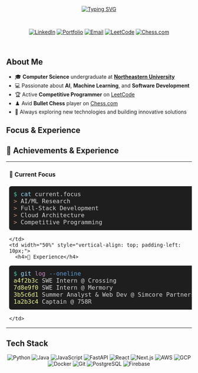 <div align="center">
  
  [![Typing SVG](https://readme-typing-svg.herokuapp.com?font=Fira+Code&weight=600&size=30&pause=1000&color=10B981&center=true&vCenter=true&random=false&width=700&lines=Hi+there!+I'm+Vignesh+%F0%9F%91%8B;CS+%40+Northeastern;SWE+Intern+%40+Crossing;SWE+Intern+%40+Mermory;Summer+Analyst+%26+Web+Dev+%40+Simcore+Partners)](https://git.io/typing-svg)
  
</div>

<br>

<div align="center">
  
  [![LinkedIn](https://img.shields.io/badge/LinkedIn-0E76A8?style=for-the-badge&logo=linkedin&logoColor=white)](https://www.linkedin.com/in/vigneshsaravanakumar)
  [![Portfolio](https://img.shields.io/badge/Portfolio-10B981?style=for-the-badge&logo=google-chrome&logoColor=white)](https://vigneshsaravanakumar.com)
  [![Email](https://img.shields.io/badge/Email-D14836?style=for-the-badge&logo=gmail&logoColor=white)](mailto:saravanakumar.vi@northeastern.edu)
  [![LeetCode](https://img.shields.io/badge/LeetCode-FFA116?style=for-the-badge&logo=leetcode&logoColor=black)](https://leetcode.com/u/vigneshsaravanakumar404/)
  [![Chess.com](https://img.shields.io/badge/Chess.com-00A82D?style=for-the-badge&logo=chessdotcom&logoColor=white)](https://www.chess.com/member/vigneshsaravanakumar)
  
</div>

<br>

<h2 align="left">About Me</h2>

- 🎓 **Computer Science** undergraduate at [**Northeastern University**](https://www.northeastern.edu/)
- 💻 Passionate about **AI**, **Machine Learning**, and **Software Development**
- 🏆 Active **Competitive Programmer** on [LeetCode](https://leetcode.com/u/vigneshsaravanakumar404/)
- ♟️ Avid **Bullet Chess** player on [Chess.com](https://www.chess.com/member/vigneshsaravanakumar)
- 🚀 Always exploring new technologies and building innovative solutions

<h2 align="left">Focus & Experience</h2>

<h2 align="left">🚀 Achievements & Experience</h2>

<table width="100%" style="table-layout: fixed;">
  <tr>
    <td width="50%" style="vertical-align: top; padding-right: 10px;">
      <h4>🎯 Current Focus</h4>
      
<pre style="background: #1e1e1e; color: #d4d4d4; padding: 12px; border-radius: 6px; font-family: 'Consolas', 'Monaco', monospace; overflow-x: auto;">
<span style="color: #4EC9B0;">$</span> <span style="color: #9CDCFE;">cat</span> current.focus
<span style="color: #CE9178;">&gt;</span> AI/ML Research                     
<span style="color: #CE9178;">&gt;</span> Full-Stack Development              
<span style="color: #CE9178;">&gt;</span> Cloud Architecture                  
<span style="color: #CE9178;">&gt;</span> Competitive Programming             
</pre>

    </td>
    <td width="50%" style="vertical-align: top; padding-left: 10px;">
      <h4>💼 Experience</h4>


<pre style="background: #1e1e1e; color: #d4d4d4; padding: 12px; border-radius: 6px; font-family: 'Consolas', 'Monaco', monospace; overflow-x: auto;">
<span style="color: #4EC9B0;">$</span> <span style="color: #9CDCFE;">git</span> <span style="color: #C586C0;">log</span> <span style="color: #569CD6;">--oneline</span>
<span style="color: #F1FA8C;">a4f2b3c</span> SWE Intern @ Crossing
<span style="color: #F1FA8C;">7d8e9f0</span> SWE Intern @ Mermory
<span style="color: #F1FA8C;">3b5c6d1</span> Summer Analyst & Web Dev @ Simcore Partners
<span style="color: #F1FA8C;">1a2b3c4</span> Captain @ 758R
</pre>

    </td>

  </tr>
</table>

<h2 align="left">Tech Stack</h2>

<div align="center">

![Python](https://img.shields.io/badge/Python-3776AB?style=for-the-badge&logo=python&logoColor=ffdd54)
![Java](https://img.shields.io/badge/Java-ED8B00?style=for-the-badge&logo=coffeescript&logoColor=white)
![JavaScript](https://img.shields.io/badge/JavaScript-323330?style=for-the-badge&logo=javascript&logoColor=F7DF1E)
![FastAPI](https://img.shields.io/badge/FastAPI-009688?style=for-the-badge&logo=fastapi&logoColor=white)
![React](https://img.shields.io/badge/React-20232A?style=for-the-badge&logo=react&logoColor=61DAFB)
![Next.js](https://img.shields.io/badge/Next.js-000000?style=for-the-badge&logo=nextdotjs&logoColor=white)
![AWS](https://img.shields.io/badge/AWS-FF9900?style=for-the-badge&logo=amazonwebservices&logoColor=white)
![GCP](https://img.shields.io/badge/Google_Cloud-4285F4?style=for-the-badge&logo=googlecloud&logoColor=white)
![Docker](https://img.shields.io/badge/Docker-2496ED?style=for-the-badge&logo=docker&logoColor=white)
![Git](https://img.shields.io/badge/Git-F05032?style=for-the-badge&logo=git&logoColor=white)
![PostgreSQL](https://img.shields.io/badge/PostgreSQL-316192?style=for-the-badge&logo=postgresql&logoColor=white)
![Firebase](https://img.shields.io/badge/Firebase-FFCA28?style=for-the-badge&logo=firebase&logoColor=black)

</div>
